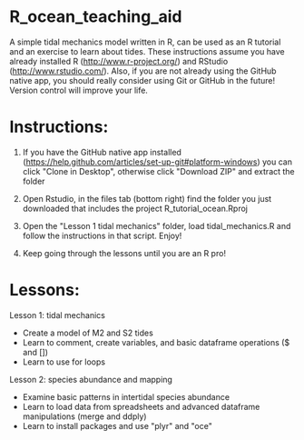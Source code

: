 R_ocean_teaching_aid
============================

A simple tidal mechanics model written in R, can be used as an R tutorial and an exercise to learn about tides. These instructions assume you have already installed R (http://www.r-project.org/) and RStudio (http://www.rstudio.com/). Also, if you are not already using the GitHub native app, you should really consider using Git or GitHub in the future! Version control will improve your life.

Instructions:
============
1. If you have the GitHub native app installed (https://help.github.com/articles/set-up-git#platform-windows) you can click "Clone in Desktop", otherwise click "Download ZIP" and extract the folder 

2. Open Rstudio, in the files tab (bottom right) find the folder you just downloaded that includes the project R_tutorial_ocean.Rproj

3. Open the "Lesson 1 tidal mechanics" folder, load tidal_mechanics.R and follow the instructions in that script. Enjoy!

4. Keep going through the lessons until you are an R pro!

Lessons:
=======

Lesson 1: tidal mechanics
- Create a model of M2 and S2 tides
- Learn to comment, create variables, and basic dataframe operations ($ and [])
- Learn to use for loops

Lesson 2: species abundance and mapping
- Examine basic patterns in intertidal species abundance
- Learn to load data from spreadsheets and advanced dataframe manipulations (merge and ddply)
- Learn to install packages and use "plyr" and "oce"
